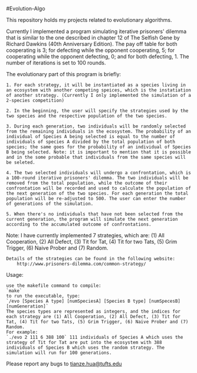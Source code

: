 #Evolution-Algo

This repository holds my projects related to evolutionary algorithms.

Currently I implemented a program simulating iterative prisoners' dilemma that is similar to the one described in chapter 12 of The Selfish Gene by Richard Dawkins (40th Anniversary Edition). The pay off table for both cooperating is 3; for defecting while the opponent cooperating, 5; for cooperating while the opponent defecting, 0; and for both defecting, 1. The number of iterations is set to 100 rounds. 

The evolutionary part of this program is briefly: 

    1. For each strategy, it will be instantiated as a species living in an ecosystem with another competing speices, which is the instatiation of another strategy. (Currently I only implemented the simulation of a 2-species competition)

    2. In the beginning, the user will specify the strategies used by the two species and the respective population of the two species. 

    3. During each generation, two individuals will be randomly selected from the remaining individuals in the ecosystem. The probability of an individual of Species A being selected is equal to the number of individuals of species A divided by the total population of both species; the same goes for the probability of an individual of Species B being selected. Note: it is important to mention that it is possible and in the some probable that individuals from the same species will be seleted. 

    4. The two selected individuals will undergo a confrontation, which is a 100-round iterative prisoners' dilemma. The two individuals will be removed from the total population, while the outcome of their confrontation will be recorded and used to calculate the population of the next generation of the two species. For each generation the total population will be re-adjusted to 500. The user can enter the number of generations of the simulation. 

    5. When there's no individuals that have not been selected from the current generation, the program will simulate the next generation according to the accumulated outcome of confrontations. 

Note: I have currently implemented 7 strategies, which are:
    (1) All Cooperation, (2) All Defect, (3) Tit for Tat, (4) Tit for two Tats, (5) Grim Trigger, (6) Naive Prober and (7) Random.

    Details of the strategies can be found in the following website:
        http://www.prisoners-dilemma.com/common-strategy/

Usage: 

    use the makefile command to compile:
    `make`
    to run the executable, type:
    `/evo [Species A type] [numSpeciesA] [Species B type] [numSpecesB] [numGeneration]`
    The species types are represented as integers, and the indices for each strategy are (1) All Cooperation, (2) All Defect, (3) Tit for Tat, (4) Tit for two Tats, (5) Grim Trigger, (6) Naive Prober and (7) Random.
    For example: 
    `./evo 2 111 6 388 100` 111 individuals of Species A which uses the strategy of Tit for Tat are put into the ecosystem with 388 individuals of Species B which uses the random strategy. The simulation will run for 100 generations. 

Please report any bugs to tianze.hua@tufts.edu